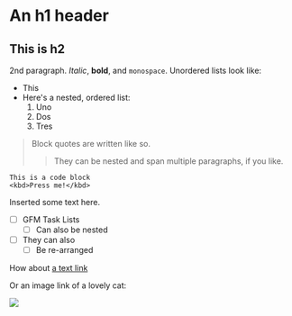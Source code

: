 # An h1 header

## This is h2

2nd paragraph. *Italic*, **bold**, and `monospace`. Unordered lists
look like:

  * This
  * Here's a nested, ordered list:
    1. Uno
    2. Dos
    3. Tres

> Block quotes are
> written like so.
>
> > They can be nested and span multiple paragraphs,
> > if you like.

```
This is a code block
<kbd>Press me!</kbd>
```

Inserted some text here.

- [ ] GFM Task Lists
  - [ ] Can also be nested
- [ ] They can also
  - [ ] Be re-arranged

How about [a text link](http://cheese.com)

Or an image link of a lovely cat:

![](http://bit.ly/1RXe87U)
